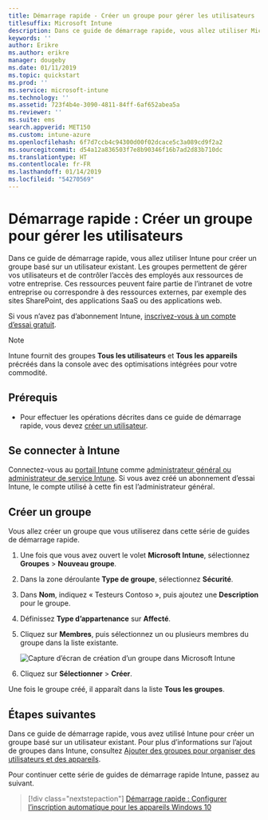 ```yaml
---
title: Démarrage rapide - Créer un groupe pour gérer les utilisateurs
titlesuffix: Microsoft Intune
description: Dans ce guide de démarrage rapide, vous allez utiliser Microsoft Intune pour créer un groupe basé sur des utilisateurs existants.
keywords: ''
author: Erikre
ms.author: erikre
manager: dougeby
ms.date: 01/11/2019
ms.topic: quickstart
ms.prod: ''
ms.service: microsoft-intune
ms.technology: ''
ms.assetid: 723f4b4e-3090-4811-84ff-6af652abea5a
ms.reviewer: ''
ms.suite: ems
search.appverid: MET150
ms.custom: intune-azure
ms.openlocfilehash: 6f7d7ccb4c94300d00f02dcace5c3a089cd9f2a2
ms.sourcegitcommit: d54a12a836503f7e8b90346f16b7ad2d83b710dc
ms.translationtype: HT
ms.contentlocale: fr-FR
ms.lasthandoff: 01/14/2019
ms.locfileid: "54270569"
---
```

# <a name="quickstart-create-a-group-to-manage-users"></a>Démarrage rapide : Créer un groupe pour gérer les utilisateurs

Dans ce guide de démarrage rapide, vous allez utiliser Intune pour créer un groupe basé sur un utilisateur existant. Les groupes permettent de gérer vos utilisateurs et de contrôler l’accès des employés aux ressources de votre entreprise. Ces ressources peuvent faire partie de l’intranet de votre entreprise ou correspondre à des ressources externes, par exemple des sites SharePoint, des applications SaaS ou des applications web.

Si vous n’avez pas d’abonnement Intune, [inscrivez-vous à un compte d’essai gratuit](free-trial-sign-up.md).

>[!NOTE]
>Intune fournit des groupes **Tous les utilisateurs** et **Tous les appareils** précréés dans la console avec des optimisations intégrées pour votre commodité.

## <a name="prerequisites"></a>Prérequis

- Pour effectuer les opérations décrites dans ce guide de démarrage rapide, vous devez [créer un utilisateur](quickstart-create-user.md).

## <a name="sign-in-to-intune"></a>Se connecter à Intune

Connectez-vous au [portail Intune](https://aka.ms/intuneportal) comme [administrateur général ou administrateur de service Intune](users-add.md#types-of-administrators). Si vous avez créé un abonnement d’essai Intune, le compte utilisé à cette fin est l’administrateur général.

## <a name="create-a-group"></a>Créer un groupe

Vous allez créer un groupe que vous utiliserez dans cette série de guides de démarrage rapide.

1. Une fois que vous avez ouvert le volet **Microsoft Intune**, sélectionnez **Groupes** > **Nouveau groupe**.
2. Dans la zone déroulante **Type de groupe**, sélectionnez **Sécurité**.
3. Dans **Nom**, indiquez « Testeurs Contoso », puis ajoutez une **Description** pour le groupe.
4. Définissez **Type d’appartenance** sur **Affecté**. 
5. Cliquez sur **Membres**, puis sélectionnez un ou plusieurs membres du groupe dans la liste existante.

    ![Capture d’écran de création d’un groupe dans Microsoft Intune](./media/quickstart-use-groups-01.png)

6. Cliquez sur **Sélectionner** > **Créer**.

Une fois le groupe créé, il apparaît dans la liste **Tous les groupes**. 

## <a name="next-steps"></a>Étapes suivantes

Dans ce guide de démarrage rapide, vous avez utilisé Intune pour créer un groupe basé sur un utilisateur existant. Pour plus d’informations sur l’ajout de groupes dans Intune, consultez [Ajouter des groupes pour organiser des utilisateurs et des appareils](groups-add.md).

Pour continuer cette série de guides de démarrage rapide Intune, passez au suivant.

> [!div class="nextstepaction"]
> [Démarrage rapide : Configurer l’inscription automatique pour les appareils Windows 10](quickstart-setup-auto-enrollment.md)
